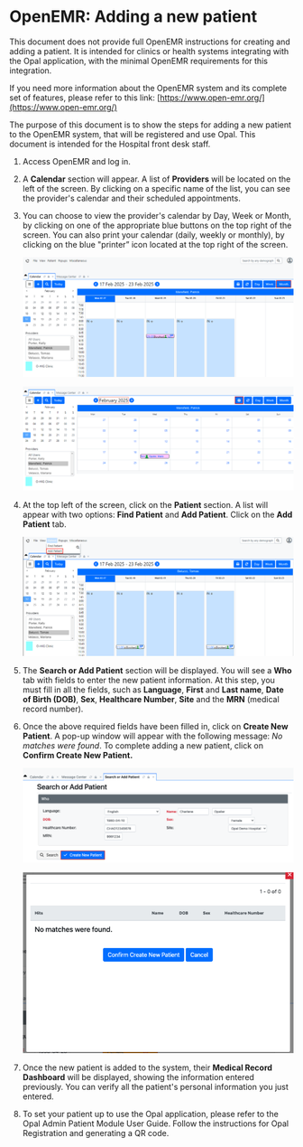 <!--
SPDX-FileCopyrightText: Copyright (C) 2025 Opal Health Informatics Group at the Research Institute of the McGill University Health Centre <john.kildea@mcgill.ca>

SPDX-License-Identifier: CC-BY-SA-4.0
-->

# OpenEMR: Adding a new patient

This document does not provide full OpenEMR instructions for creating and adding a patient. It is intended for clinics or health systems integrating with the Opal application, with the minimal OpenEMR requirements for this integration.

If you need more information about the OpenEMR system and its complete set of features, please refer to this link: [https://www.open-emr.org/](https://www.open-emr.org/)

The purpose of this document is to show the steps for adding a new patient to the OpenEMR system, that will be registered and use Opal. This document is intended for the Hospital front desk staff.

1. Access OpenEMR and log in.

1. A **Calendar** section will appear. A list of **Providers** will be located on the left of the screen. By clicking on a specific name of the list, you can see the provider's calendar and their scheduled appointments.

1. You can choose to view the provider's calendar by Day, Week or Month, by clicking on one of the appropriate blue buttons on the top right of the screen. You can also print your calendar (daily, weekly or monthly), by clicking on the blue "printer” icon located at the top right of the screen.

    ![Full calendar view](images/full_calendar.png)

    ![Provider calendar view](images/provider_calendar.png)

1. At the top left of the screen, click on the **Patient** section. A list will appear with two options: **Find Patient** and **Add Patient**. Click on the **Add Patient** tab.

    ![Add patient](images/add_patient.png)

1. The **Search or Add Patient** section will be displayed. You will see a **Who** tab with fields to enter the new patient information. At this step, you must fill in all the fields, such as **Language**, **First** and **Last name**, **Date of Birth (DOB)**, **Sex**, **Healthcare Number**, **Site** and the **MRN** (medical record number).

1. Once the above required fields have been filled in, click on **Create New Patient**. A pop-up window will appear with the following message: _No matches were found_. To complete adding a new patient, click on **Confirm Create New Patient.**

    ![Create new patient](images/create_patient.png)

    ![Confirm create new patient](images/confirm_create_patient.png)

1. Once the new patient is added to the system, their **Medical Record Dashboard** will be displayed, showing the information entered previously. You can verify all the patient's personal information you just entered.

1. To set your patient up to use the Opal application, please refer to the Opal Admin Patient Module User Guide. Follow the instructions for Opal Registration and generating a QR code.
